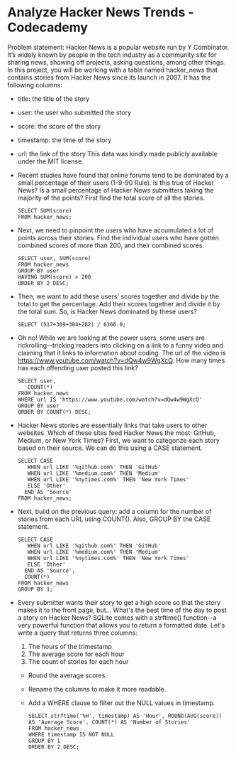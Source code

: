 # Analyze Hacker News Trends - Codecademy

Problem statement: Hacker News is a popular website run by Y Combinator. It’s widely known by people in the tech industry as a community site for sharing news, showing off projects, asking questions, among other things. In this project, you will be working with a table named hacker_news that contains stories from Hacker News since its launch in 2007. It has the following columns:
  * title: the title of the story
  * user: the user who submitted the story
  * score: the score of the story
  * timestamp: the time of the story
  * url: the link of the story
This data was kindly made publicly available under the MIT license.

* Recent studies have found that online forums tend to be dominated by a small percentage of their users (1-9-90 Rule). Is this true of Hacker News? Is a small percentage of Hacker News submitters taking the majority of the points? First find the total score of all the stories.

      SELECT SUM(score)
      FROM hacker_news;

* Next, we need to pinpoint the users who have accumulated a lot of points across their stories. Find the individual users who have gotten combined scores of more than 200, and their combined scores.

      SELECT user, SUM(score)
      FROM hacker_news
      GROUP BY user
      HAVING SUM(score) > 200
      ORDER BY 2 DESC;

* Then, we want to add these users' scores together and divide by the total to get the percentage. Add their scores together and divide it by the total sum. So, is Hacker News dominated by these users?

      SELECT (517+309+304+282) / 6366.0;

* Oh no! While we are looking at the power users, some users are rickrolling--tricking readers into clicking on a link to a funny video and claiming that it links to information about coding. The url of the video is https://www.youtube.com/watch?v=dQw4w9WgXcQ. How many times has each offending user posted this link?

      SELECT user,
         COUNT(*)
      FROM hacker_news
      WHERE url IS 'https://www.youtube.com/watch?v=dQw4w9WgXcQ'
      GROUP BY user
      ORDER BY COUNT(*) DESC;

* Hacker News stories are essentially links that take users to other websites. Which of these sites feed Hacker News the most: GitHub, Medium, or New York Times? First, we want to categorize each story based on their source. We can do this using a CASE statement.

      SELECT CASE
         WHEN url LIKE '%github.com%' THEN 'GitHub'
         WHEN url LIKE '%medium.com%' THEN 'Medium'
         WHEN url LIKE '%nytimes.com%' THEN 'New York Times'
         ELSE 'Other'
        END AS 'Source'
      FROM hacker_news;

* Next, build on the previous query: add a column for the number of stories from each URL using COUNT(). Also, GROUP BY the CASE statement.

      SELECT CASE
         WHEN url LIKE '%github.com%' THEN 'GitHub'
         WHEN url LIKE '%medium.com%' THEN 'Medium'
         WHEN url LIKE '%nytimes.com%' THEN 'New York Times'
         ELSE 'Other'
        END AS 'Source',
        COUNT(*)
      FROM hacker_news
      GROUP BY 1;

* Every submitter wants their story to get a high score so that the story makes it to the front page, but... What's the best time of the day to post a story on Hacker News? SQLite comes with a strftime() function--a very powerful function that allows you to return a formatted date. Let's write a query that returns three columns:
    1. The hours of the trimestamp
    2. The average score for each hour
    3. The count of stories for each hour
    * Round the average scores.
    * Rename the columns to make it more readable.
    * Add a WHERE clause to filter out the NULL values in timestamp.
 
          SELECT strftime('%H', timestamp) AS 'Hour', ROUND(AVG(score)) AS 'Average Score', COUNT(*) AS 'Number of Stories'
          FROM hacker_news
          WHERE timestamp IS NOT NULL
          GROUP BY 1
          ORDER BY 2 DESC;

